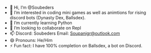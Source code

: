 - 👋 Hi, I’m @Soubeders
- 👀 I’m interested in coding mini games as well as animtions for rising discord bots (Dynasty Dex, Ballsdex). 
- 🌱 I’m currently learning Python
- 💞️ I’m looking to collaborate on Repl
- 📫 Discord: Soubeders
     Email: Soupanigr@outlook.com
- 😄 Pronouns: He/Him
- ⚡ Fun fact: I have 100% completion on Ballsdex, a bot on Discord. 

<!---
Soubeders/Soubeders is a ✨ special ✨ repository because its `README.md` (this file) appears on your GitHub profile.
You can click the Preview link to take a look at your changes.
--->
